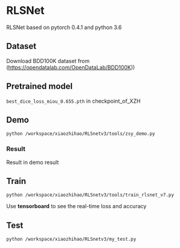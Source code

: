 # RLSNet
RLSNet based on pytorch 0.4.1 and python 3.6

## Dataset  
Download BDD100K dataset from (https://opendatalab.com/OpenDataLab/BDD100K)) 

  
## Pretrained model  
 `best_dice_loss_miou_0.655.pth` in checkpoint_of_XZH 

## Demo  
```
python /workspace/xiaozhihao/RLSnetv3/tools/zsy_demo.py
```  

### Result  
Result in demo result
## Train
```
python /workspace/xiaozhihao/RLSnetv3/tools/train_rlsnet_v7.py
```  
Use **tensorboard** to see the real-time loss and accuracy  

## Test
```
python /workspace/xiaozhihao/RLSnetv3/my_test.py
```

